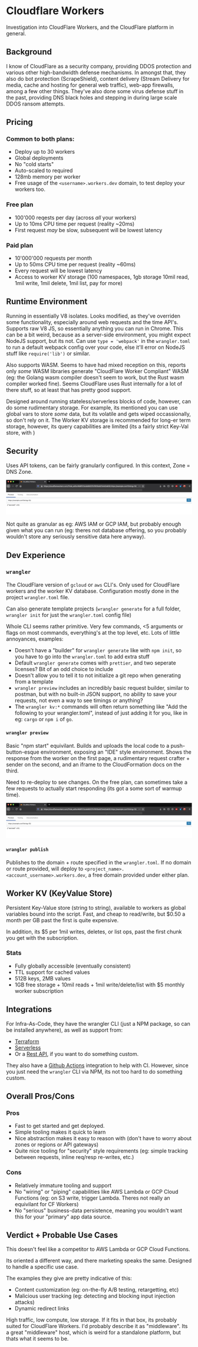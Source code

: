 # Cloudflare Workers

Investigation into CloudFlare Workers, and the CloudFlare platform in general.

## Background

I know of CloudFlare as a security company, providing DDOS protection and various other high-bandwidth defense mechanisms.
In amongst that, they also do bot protection (ScrapeShield), content delivery (Stream Delivery for media, cache and hosting 
for general web traffic), web-app firewalls, among a few other things. They've also done some virus defense stuff in the past, 
providing DNS black holes and stepping in during large scale DDOS ransom attempts.

## Pricing

### Common to both plans:

* Deploy up to 30 workers
* Global deployments
* No "cold starts"
* Auto-scaled to required
* 128mb memory per worker
* Free usage of the `<username>.workers.dev` domain, to test deploy your workers too.

### Free plan

* 100'000 reqests per day (across _all_ your workers)
* Up to 10ms CPU time per request (reality ~20ms)
* First request _may_ be slow, subsequent will be lowest latency

### Paid plan

* 10'000'000 requests per month
* Up to 50ms CPU time per request (reality ~60ms)
* Every request will be lowest latency
* Access to worker KV storage (100 namespaces, 1gb storage 10mil read, 1mil write, 1mil delete, 1mil list, pay for more)

## Runtime Environment

Running in essentially V8 isolates. Looks modified, as they've overriden some functionality, especially around web requests and the time API's.
Supports raw V8 JS, so essentially anything you can run in Chrome. This can be a bit weird, because as a server-side environment, you might expect NodeJS support, but its not. Can use `type = 'webpack'` in the `wrangler.toml` to run a default webpack config over your code, else it'll error on NodeJS stuff like `require('lib')` or similar.

Also supports WASM. Seems to have had mixed reception on this, reports only _some_ WASM libraries generate "CloudFlare Worker Compliant" WASM (eg: the Golang wasm compiler doesn't seem to work, but the Rust wasm compiler worked fine). Seems CloudFlare uses Rust internally for a lot of there stuff, so at least that has pretty good support.

Designed around running stateless/serverless blocks of code, however, can do some rudimentary storage. For example, its mentioned you can use global vars to store _some_ data, but its volatile and gets wiped occassionally, so don't rely on it. The Worker KV storage is recommended for long-er term storage, however, its query capabilities are limited (its a fairly strict Key-Val store, with )

## Security

Uses API tokens, can be fairly granularly configured. In this context, Zone = DNS Zone.

![API Tokens](./docs/wrangler-preview.png)

Not quite as granular as eg: AWS IAM or GCP IAM, but probably enough given what you can run (eg: theres not database offering, so you probably wouldn't store any seriously sensitive data here anyway).

## Dev Experience

### `wrangler`

The CloudFlare version of `gcloud` or `aws` CLI's. Only used for CloudFlare workers and the worker KV database.
Configuration mostly done in the project `wrangler.toml` file.

Can also generate template projects (`wrangler generate` for a full folder, `wrangler init` for just the `wrangler.toml` config file)

Whole CLI seems rather primitive. Very few commands, <5 arguments or flags on most commands, everything's at the top level, etc.
Lots of little annoyances, examples:
* Doesn't have a "builder" for `wrangler generate` like with `npm init`, so you have to go into the `wrangler.toml` to add extra stuff
* Default `wrangler generate` comes with `prettier`, and two seperate licenses? Bit of an odd choice to include
* Doesn't allow you to tell it to not initialize a git repo when generating from a template
* `wrangler preview` includes an incredibly basic request builder, similar to postman, but with no built-in JSON support, no ability to save your requests, not even a way to see timings or anything?
* The `wrangler kv:*` commands will often return something like "Add the following to your wrangler.toml", instead of just adding it for you, like in eg: `cargo` or `npm i` of `go`.

#### `wrangler preview`

Basic "npm start" equivilant. Builds and uploads the local code to a push-button-esque environment, exposing an "IDE" style environment.
Shows the response from the worker on the first page, a rudimentary request crafter + sender on the second, and an iframe to the CloudFormation docs on the third.

Need to re-deploy to see changes. On the free plan, can sometimes take a few requests to actually start responding 
(its got a some sort of warmup time).

![Wrangler-Preview-Example](./docs/wrangler-preview.png)

#### `wrangler publish`

Publishes to the domain + route specified in the `wrangler.toml`. If no domain or route provided, will deploy to `<project_name>.<account_username>.workers.dev`, a free domain provided under either plan.

## Worker KV (KeyValue Store)

Persistent Key-Value store (string to string), available to workers as global variables bound into the script.
Fast, and cheap to read/write, but $0.50 a month per GB past the first is quite expensive.

In addition, its $5 per 1mil writes, deletes, or list ops, past the first chunk you get with the subscription.

### Stats

* Fully globally accessible (eventually consistent)
* TTL support for cached values
* 512B keys, 2MB values
* 1GB free storage + 10mil reads + 1mil write/delete/list with $5 monthly worker subscription

## Integrations

For Infra-As-Code, they have the wrangler CLI (just a NPM package, so can be installed anywhere), as well as support from:
* [Terraform](https://www.terraform.io/docs/providers/cloudflare/guides/version-2-upgrade.html)
* [Serverless](https://www.serverless.com/framework/docs/providers/cloudflare/)
* Or a [Rest API](https://developers.cloudflare.com/workers/tooling/api), if you want to do something custom.

They also have a [Github Actions](https://github.com/cloudflare/wrangler-action) integration to help with CI. 
However, since you just need the `wrangler` CLI via NPM, its not too hard to do something custom.

## Overall Pros/Cons

### Pros

* Fast to get started and get deployed.
* Simple tooling makes it quick to learn
* Nice abstraction makes it easy to reason with (don't have to worry about zones or regions or API gateways)
* Quite nice tooling for "security" style requirements (eg: simple tracking between requests, inline req/resp re-writes, etc.)

### Cons

* Relatively immature tooling and support
* No "wiring" or "piping" capabilities like AWS Lambda or GCP Cloud Functions (eg: on S3 write, trigger Lambda. Theres not really an equivilant for CF Workers)
* No "serious" business-data persistence, meaning you wouldn't want this for your "primary" app data source.

## Verdict + Probable Use Cases

This doesn't feel like a competitor to AWS Lambda or GCP Cloud Functions.

Its oriented a different way, and there marketing speaks the same. Designed to handle a specific use case.

The examples they give are pretty indicative of this:

* Content customization (eg: on-the-fly A/B testing, retargetting, etc)
* Malicious user tracking (eg: detecting and blocking input injection attacks)
* Dynamic redirect links

High traffic, low compute, low storage. If it fits in that box, its probably suited for CloudFlare Workers.
I'd probably describe it as "middleware". Its a great "middleware" host, which is weird for a standalone platform, but thats what it seems to be.
